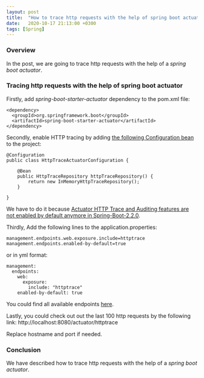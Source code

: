 ```yaml
---
layout: post
title:  "How to trace http requests with the help of spring boot actuator"
date:   2020-10-17 21:13:00 +0300
tags: [Spring]
---
```


### Overview

In the post, we are going to trace http requests with the help of a *spring boot actuator*.

### Tracing http requests with the help of spring boot actuator

Firstly, add *spring-boot-starter-actuator* dependency to the pom.xml file:

```
<dependency>
  <groupId>org.springframework.boot</groupId>
  <artifactId>spring-boot-starter-actuator</artifactId>
</dependency>
```

Secondly, enable HTTP tracing by adding [the following Configuration bean](https://stackoverflow.com/a/59115579/3001953) to the project:

```
@Configuration
public class HttpTraceActuatorConfiguration {

    @Bean
    public HttpTraceRepository httpTraceRepository() {
        return new InMemoryHttpTraceRepository();
    }

}
```

We have to do it because [Actuator HTTP Trace and Auditing features are not enabled by default anymore in Spring-Boot-2.2.0](https://github.com/spring-projects/spring-boot/wiki/Spring-Boot-2.2.0-M3-Release-Notes#actuator-http-trace-and-auditing-are-disabled-by-default).

Thirdly, Add the following lines to the application.properties:

```
management.endpoints.web.exposure.include=httptrace
management.endpoints.enabled-by-default=true
```

or in yml format:

```
management:
  endpoints:
    web:
      exposure:
        include: "httptrace"
    enabled-by-default: true
```

You could find all available endpoints [here](https://docs.spring.io/spring-boot/docs/current/reference/htmlsingle/#production-ready-endpoints).

Lastly, you could check out out the last 100 http requests by the following link:
http://localhost:8080/actuator/httptrace 

Replace hostname and port if needed.  

### Conclusion

We have described how to trace http requests with the help of a *spring boot actuator*.
